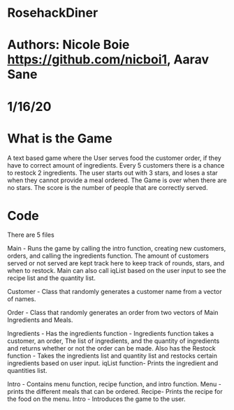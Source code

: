 # RosehackDiner

# Authors: Nicole Boie https://github.com/nicboi1, Aarav Sane

# 1/16/20

# What is the Game #
A text based game where the User serves food the customer order, if they have to correct amount of ingredients. Every 5 customers there is a chance to restock 2 ingredients. The user starts out with 3 stars, and loses a star when they cannot provide a meal ordered. The Game is over when there are no stars. The score is the number of people that are correctly served.

# Code 

There are 5 files

Main - Runs the game by calling the intro function, creating new customers, orders, and calling the ingredients function. The amount of customers served or not served are kept track here to keep track of rounds, stars, and when to restock. Main can also call iqList based on the user input to see the recipe list and the quantity list.

Customer - Class that randomly generates a  customer name from a vector of names.

Order - Class that randomly generates an order from two vectors of Main Ingredients and Meals.

Ingredients - Has the ingredients function - Ingredients function takes a customer, an order, The list of ingredients, and the quantity of ingredients and returns whether or not the order can be made. Also has the Restock function - Takes the ingredients list and quantity list and restocks certain ingredients based on user input. iqList function- Prints the ingredient and quantities list.

Intro - Contains menu function, recipe function, and intro function. Menu - prints the different meals that can be ordered. Recipe- Prints the recipe for the food on the menu. Intro - Introduces the game to the user.
